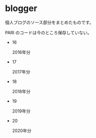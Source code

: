 # blogger

個人ブログのソース部分をまとめたものです。

PARI のコードは今のところ保存していない。

- 16

    2016年分
    
* 17

    2017年分
    
* 18

    2018年分
    
* 19

    2019年分
    
* 20

    2020年分
